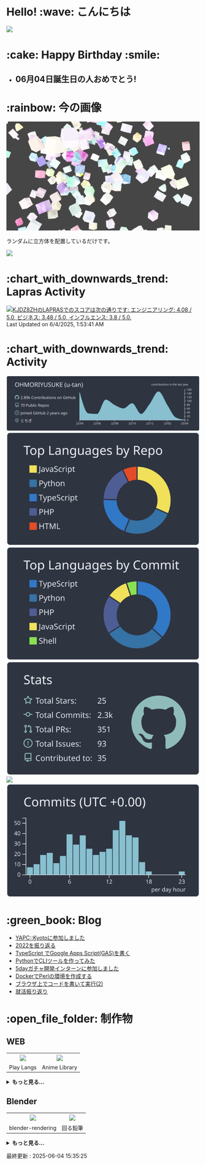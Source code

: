 # Hello! \:wave: こんにちは

![](https://count.getloli.com/get/@u-tan?theme=rule34)

# \:cake: Happy Birthday \:smile:

<!--imats-birthday-->

<ul><li><h2>06月04日誕生日の人おめでとう!</h2></li></ul><!--2025-06-04 18:16:53-->

<!--imats-birthday-->

# \:rainbow: 今の画像

![画像](./img/anim0000.png)

ランダムに立方体を配置しているだけです。

![](https://spotify-recently-played-readme.vercel.app/api?user=tfp7yh33kb9vwmokerox7ax0l&count=5&width=500)

# \:chart_with_downwards_trend: Lapras Activity

<!--START_SECTION:lapras-card-->
<p ><a href="https://lapras.com/public/KJDZ8ZH" target="_blank" rel="noopener noreferrer"><img alt="KJDZ8ZHのLAPRASでのスコアは次の通りです: エンジニアリング: 4.08 / 5.0, ビジネス: 3.48 / 5.0, インフルエンス: 3.8 / 5.0." src="https://lapras-card-generator.vercel.app/api/svg?e=4.08&b=3.48&i=3.8&b1=%23020E27&b2=%230E5593&i1=%23030E21&i2=%231688BF&l=ja" width="400" ></a>  
Last Updated on 6/4/2025, 1:53:41 AM</p>
<!--END_SECTION:lapras-card-->

# \:chart_with_downwards_trend: Activity

[![](https://raw.githubusercontent.com/OHMORIYUSUKE/OHMORIYUSUKE/main/profile-summary-card-output/nord_dark/0-profile-details.svg)](https://github.com/vn7n24fzkq/github-profile-summary-cards)
[![](https://raw.githubusercontent.com/OHMORIYUSUKE/OHMORIYUSUKE/main/profile-summary-card-output/nord_dark/1-repos-per-language.svg)](https://github.com/vn7n24fzkq/github-profile-summary-cards) [![](https://raw.githubusercontent.com/OHMORIYUSUKE/OHMORIYUSUKE/main/profile-summary-card-output/nord_dark/2-most-commit-language.svg)](https://github.com/vn7n24fzkq/github-profile-summary-cards)
[![](https://raw.githubusercontent.com/OHMORIYUSUKE/OHMORIYUSUKE/main/profile-summary-card-output/nord_dark/3-stats.svg)](https://github.com/vn7n24fzkq/github-profile-summary-cards) [![](./4-productive-time.svg)](https://github.com/vn7n24fzkq/github-profile-summary-cards)[![](https://raw.githubusercontent.com/OHMORIYUSUKE/OHMORIYUSUKE/main/profile-summary-card-output/nord_dark/4-productive-time.svg)](https://github.com/vn7n24fzkq/github-profile-summary-cards)

# \:green_book: Blog

<!-- BLOG-POST-LIST:START -->
- [YAPC::Kyotoに参加しました](https://zenn.dev/u_tan/articles/c05fd67a6d8ea3)
- [2022を振り返る](https://zenn.dev/u_tan/articles/a7ecd9767cc251)
- [TypeScript でGoogle Apps Script&lpar;GAS&rpar;を書く](https://zenn.dev/u_tan/articles/c813e6f8255296)
- [PythonでCLIツールを作ってみた](https://zenn.dev/u_tan/articles/dca8c4539b4e13)
- [5dayガチャ開発インターンに参加しました](https://zenn.dev/u_tan/articles/8c04a33586f7e6)
- [DockerでPerlの環境を作成する](https://zenn.dev/u_tan/articles/a270b1321a6ea2)
- [ブラウザ上でコードを書いて実行&lpar;2&rpar;](https://zenn.dev/u_tan/articles/775af6ee0e9e77)
- [就活振り返り](https://zenn.dev/u_tan/articles/bd72f3719329ab)
<!-- BLOG-POST-LIST:END -->

# \:open_file_folder: 制作物

## WEB

<!--works-Web-->

<table><tr><th><a href=https://github.com/OHMORIYUSUKE/play-langs><img src=https://images.microcms-assets.io/assets/440b9bbd003d40c49f24485329b6243b/4c2328f057c74447a482791b435fe0db/%E7%84%A1%E9%A1%8C.png></a></th><th><a href=https://animes-library.netlify.app/><img src=https://images.microcms-assets.io/assets/440b9bbd003d40c49f24485329b6243b/a305c5de4d9d41ebbaa5e0b19c7b4c54/%E7%84%A1%E9%A1%8C%20(5).png></a></th></tr><tr><td>Play Langs</td><td>Anime Library</td></tr></table><details><summary><b>もっと見る...</b></summary><table><tr><th><a href=https://github.com/OHMORIYUSUKE/KemonoFriend-LineBot><img src=https://images.microcms-assets.io/assets/440b9bbd003d40c49f24485329b6243b/c295bc2c4667411c8edcfb87bd25b986/Screenshot_20210719-055222_LINE.jpg></a></th><th><a href=https://yours-tube.netlify.app/><img src=https://images.microcms-assets.io/assets/440b9bbd003d40c49f24485329b6243b/4a406cc935e344c58527fc52cc9a1f77/youtubeapp.png></a></th></tr><tr><td>サーバルBOT</td><td>YouTubeもどき</td></tr><tr><th><a href=https://share.streamlit.io/ohmoriyusuke/trimming-opencv-streamlit/main.py><img src=https://images.microcms-assets.io/assets/440b9bbd003d40c49f24485329b6243b/5d38c1e3a4c446bc925639bff53882bb/opencv.png></a></th><th><a href=https://nicotube.netlify.app/><img src=https://images.microcms-assets.io/assets/440b9bbd003d40c49f24485329b6243b/5ef6013fe6854822b5f152910fcf2580/niconicoapp.png></a></th></tr><tr><td>顔認識トリミングアプリ</td><td>niconico動画もどき</td></tr><tr><th><a href=http://utan.php.xdomain.jp/blog/><img src=https://images.microcms-assets.io/assets/440b9bbd003d40c49f24485329b6243b/d32889804f1f4eca8d87606426a083bb/1.png></a></th><th><a href=http://utan.php.xdomain.jp/animeapi/react/><img src=https://images.microcms-assets.io/assets/440b9bbd003d40c49f24485329b6243b/185d3ecb0995455dbc753a6b5e389fbb/animeapiReact.png></a></th></tr><tr><td>自作ブログサイト(PHP)</td><td>アニメで振り返ろう</td></tr><tr><th><a href=https://portfolio-puce-beta.vercel.app><img src=https://images.microcms-assets.io/assets/440b9bbd003d40c49f24485329b6243b/7257fc69060843018665dc21d5cee924/2.png></a></th><th><a href=https://share.streamlit.io/ohmoriyusuke/numberjudge_streamlit/main.py><img src=https://images.microcms-assets.io/assets/440b9bbd003d40c49f24485329b6243b/c6fe0913d4904dbeb1add037c433a8de/number_judge.png></a></th></tr><tr><td>本ポートフォリオサイト</td><td>数字判定アプリ</td></tr><tr><th><a href=http://utan.php.xdomain.jp><img src=https://images.microcms-assets.io/assets/440b9bbd003d40c49f24485329b6243b/2fcf9abddd6f4d81a9c420ddddd9eab4/portfolio.png></a></th><th><a href=https://ohmoriyusuke.github.io/sinnkeisuizyaku/><img src=https://images.microcms-assets.io/assets/440b9bbd003d40c49f24485329b6243b/8fd84640e3034eb1b587e803558fa543/sinnkei.png></a></th></tr><tr><td>旧ポートフォリオサイト</td><td>神経衰弱</td></tr><tr><th><a href=https://ohmoriyusuke.github.io/nazonazo/><img src=https://images.microcms-assets.io/assets/440b9bbd003d40c49f24485329b6243b/0ba99f1b7c3341ca99091125dc831fc6/nazonazo.png></a></th><th><a href=http://utan.html.xdomain.jp/portfolio-react/><img src=https://images.microcms-assets.io/assets/440b9bbd003d40c49f24485329b6243b/83b192dcf9ca44ed9d68385fbc537a0b/reactPortfolio.png></a></th></tr><tr><td>なぞなぞゲーム</td><td>React ポートフォリオサイト</td></tr><tr><th><a href=https://script.google.com/macros/s/AKfycbyvAjqS_1QXEkxeIvZmsg7jfISeN0zHxx3_SqUrtrdDGooZ8cWA/exec#item-2><img src=https://images.microcms-assets.io/assets/440b9bbd003d40c49f24485329b6243b/91b56a179e4c413a8c34ce834cb41baf/GAS.png></a></th><th><a href=https://react-tutorial-745ce.web.app/><img src=https://images.microcms-assets.io/assets/440b9bbd003d40c49f24485329b6243b/2f8fcf17a0e84922837a3582aa29a72e/react.png></a></th></tr><tr><td>千歳市 今週のおすすめ飲食店</td><td>Cute Dog Images</td></tr><tr><th><a href=https://www.youtube.com/watch?v=lORBuu9vzmU><img src=https://images.microcms-assets.io/assets/440b9bbd003d40c49f24485329b6243b/813cc8d0e32a41a0a0022d42f98da85d/PHP_hitokoto.png></a></th><th><a href=http://utan.php.xdomain.jp/lovelivedatabase/react/><img src=https://images.microcms-assets.io/assets/440b9bbd003d40c49f24485329b6243b/fc7d5bfa4865445a8d34b02a90e950cb/loveliveapi.png></a></th></tr><tr><td>ひとこと掲示板</td><td>ラブライブライブラリ</td></tr></table></details>

<!--works-Web-->

## Blender

<!--works-Blender-->

<table><tr><th><a href=https://github.com/OHMORIYUSUKE/blender-rendering><img src=https://images.microcms-assets.io/assets/440b9bbd003d40c49f24485329b6243b/aad97b32b9c04657a4304e77ba599a06/%E7%84%A1%E9%A1%8C.png></a></th><th><a href=https://www.youtube.com/watch?v=eErDw8c0jqs><img src=https://images.microcms-assets.io/assets/440b9bbd003d40c49f24485329b6243b/490a1dd21b5e4e248f6b75f2b48f72d6/B-10.jpg></a></th></tr><tr><td>blender-rendering</td><td>回る鉛筆</td></tr></table><details><summary><b>もっと見る...</b></summary><table><tr><th><a href=https://www.youtube.com/watch?v=ZVnRFE259mE><img src=https://images.microcms-assets.io/assets/440b9bbd003d40c49f24485329b6243b/0f12e534f952403db864bb1ce2cdd937/B-4.jpg></a></th><th><a href=https://www.youtube.com/watch?v=vg5-AqyFkJI><img src=https://images.microcms-assets.io/assets/440b9bbd003d40c49f24485329b6243b/4ce71a26322d44e59559ce3a6fecb8e8/B-5.jpg></a></th></tr><tr><td>アイドル</td><td>おばけ</td></tr><tr><th><a href=https://www.youtube.com/watch?v=q1ZI4Eyx-8U><img src=https://images.microcms-assets.io/assets/440b9bbd003d40c49f24485329b6243b/08f0f631e64c4a96949c0baa73ec008b/B-7.jpg></a></th><th><a href=https://www.youtube.com/watch?v=wfmFSgXmY3Y><img src=https://images.microcms-assets.io/assets/440b9bbd003d40c49f24485329b6243b/4a5a9c8145b24e70aade1a343abbc447/B-6.jpg></a></th></tr><tr><td>積み木の汽車</td><td>洞窟探索</td></tr><tr><th><a href=https://www.youtube.com/watch?v=Nrx_qj47SY8><img src=https://images.microcms-assets.io/assets/440b9bbd003d40c49f24485329b6243b/172315baeec74684b99e0e3284481212/B-19.jpg></a></th><th><a href=https://www.youtube.com/watch?v=7CINX7AiHhU><img src=https://images.microcms-assets.io/assets/440b9bbd003d40c49f24485329b6243b/b3e474740221435890d94496c3032222/B-8.jpg></a></th></tr><tr><td>コーヒーカップ</td><td>宇宙</td></tr><tr><th><a href=https://www.youtube.com/watch?v=0XiMf7iatxI><img src=https://images.microcms-assets.io/assets/440b9bbd003d40c49f24485329b6243b/26863c3b4bca4d4a96833b812f85839a/B-20.jpg></a></th><th><a href=http://utan.php.xdomain.jp/images/blender-png/B-12.png><img src=https://images.microcms-assets.io/assets/440b9bbd003d40c49f24485329b6243b/1094dc4e93c040b3b5082496e99bbbea/B-12.png></a></th></tr><tr><td>カーテンと風</td><td>ドーナツ</td></tr><tr><th><a href=https://www.youtube.com/watch?v=kNs44YHbatg&feature=youtu.be><img src=https://images.microcms-assets.io/assets/440b9bbd003d40c49f24485329b6243b/3e1effc757db4c698523ae9569895313/B-1.jpg></a></th><th><a href=https://www.youtube.com/watch?v=RxTdxMVuMyc><img src=https://images.microcms-assets.io/assets/440b9bbd003d40c49f24485329b6243b/fdd706526f07412d9e3e89256aa284b4/B-3.jpg></a></th></tr><tr><td>ネコ型ロボット</td><td>ちびロボ</td></tr></table></details>

<!--works-Blender-->

<!--works-GetDtataTime-->

最終更新 : 2025-06-04 15:35:25

<!--works-GetDtataTime-->

